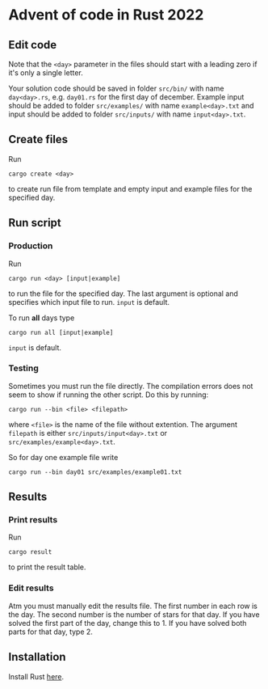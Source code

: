 # Advent of code in Rust 2022


## Edit code
Note that the `<day>` parameter in the files should start with a leading zero if it's only a single letter.

Your solution code should be saved in folder `src/bin/` with name `day<day>.rs`, e.g. `day01.rs` for the first day of december. Example input should be added to folder `src/examples/` with name `example<day>.txt` and input should be added to folder `src/inputs/` with name `input<day>.txt`.


## Create files
Run
```
cargo create <day>
```
to create run file from template and empty input and example files for the specified day.


## Run script
### Production
Run
```
cargo run <day> [input|example]
```
to run the file for the specified day. The last argument is optional and specifies which input file to run. `input` is default.

To run **all** days type
```
cargo run all [input|example]
```
`input` is default.

### Testing
Sometimes you must run the file directly. The compilation errors does not seem to show if running the other script. Do this by running:
```
cargo run --bin <file> <filepath>
```
where `<file>` is the name of the file without extention. The argument `filepath` is either `src/inputs/input<day>.txt` or `src/examples/example<day>.txt`.

So for day one example file write
```
cargo run --bin day01 src/examples/example01.txt
```


## Results
### Print results
Run
```
cargo result
```
to print the result table.

### Edit results
Atm you must manually edit the results file. The first number in each row is the day. The second number is the number of stars for that day. If you have solved the first part of the day, change this to 1. If you have solved both parts for that day, type 2.


## Installation
Install Rust [here](https://www.rust-lang.org/).
